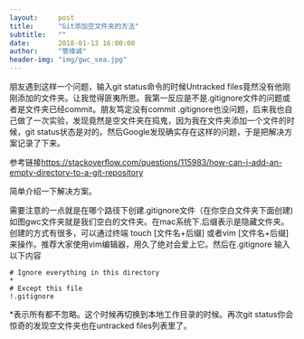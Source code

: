 ```yaml
---
layout:     post
title:      "Git添加空文件夹的方法"
subtitle:   ""
date:       2018-01-13 16:00:00
author:     "管维诚"
header-img: "img/gwc_sea.jpg"
---
```


朋友遇到这样一个问题，输入git status命令的时候Untracked files竟然没有他刚刚添加的文件夹。让我觉得匪夷所思。我第一反应是不是.gitignore文件的问题或者是文件夹已经commit。朋友笃定没有commit .gitignore也没问题，后来我也自己做了一次实验，发现竟然是空文件夹在捣鬼，因为我在文件夹添加一个文件的时候，git status状态是对的。然后Google发现确实存在这样的问题，于是把解决方案记录了下来。

参考链接<https://stackoverflow.com/questions/115983/how-can-i-add-an-empty-directory-to-a-git-repository>

简单介绍一下解决方案。

需要注意的一点就是在哪个路径下创建.gitignore文件（在你空白文件夹下面创建)[](http://p2bzzkn05.bkt.clouddn.com/18-1-13/40809453.jpg)如图gwc文件夹就是我们空白的文件夹。在mac系统下.后缀表示是隐藏文件夹。创建的方式有很多，可以通过终端 touch [文件名+后缀] 或者vim [文件名+后缀]来操作。推荐大家使用vim编辑器，用久了绝对会爱上它。然后在.gitignore 输入以下内容
```
# Ignore everything in this directory
*
# Except this file
!.gitignore

```

*表示所有都不忽略。这个时候再切换到本地工作目录的时候。再次git status你会惊奇的发现空文件夹也在untracked files列表里了。

